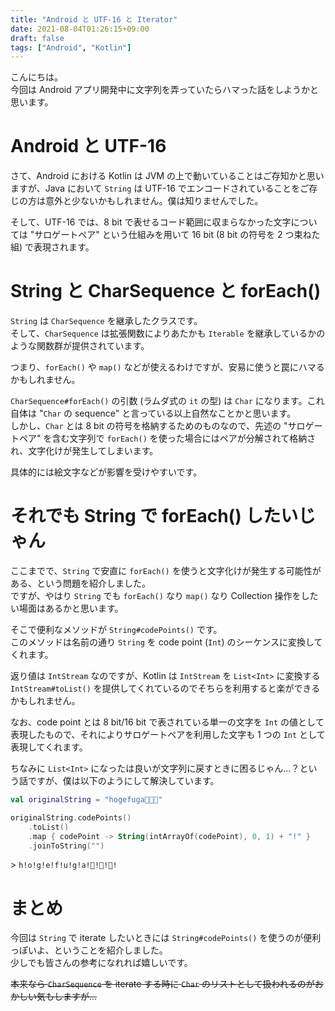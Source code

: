 ```yaml
---
title: "Android と UTF-16 と Iterator"
date: 2021-08-04T01:26:15+09:00
draft: false
tags: ["Android", "Kotlin"]
---
```


こんにちは。  
今回は Android アプリ開発中に文字列を弄っていたらハマった話をしようかと思います。

# Android と UTF-16

さて、Android における Kotlin は JVM の上で動いていることはご存知かと思いますが、Java において `String` は UTF-16 でエンコードされていることをご存じの方は意外と少ないかもしれません。僕は知りませんでした。

そして、UTF-16 では、8 bit で表せるコード範囲に収まらなかった文字については "サロゲートペア" という仕組みを用いて 16 bit (8 bit の符号を 2 つ束ねた組) で表現されます。

# String と CharSequence と forEach()

`String` は `CharSequence` を継承したクラスです。  
そして、`CharSequence` は拡張関数によりあたかも `Iterable` を継承しているかのような関数群が提供されています。

つまり、`forEach()` や `map()` などが使えるわけですが、安易に使うと罠にハマるかもしれません。

`CharSequence#forEach()` の引数 (ラムダ式の `it` の型) は `Char` になります。これ自体は "`Char` の sequence" と言っている以上自然なことかと思います。  
しかし、`Char` とは 8 bit の符号を格納するためのものなので、先述の "サロゲートペア" を含む文字列で `forEach()` を使った場合にはペアが分解されて格納され、文字化けが発生してしまいます。

具体的には絵文字などが影響を受けやすいです。

# それでも String で forEach() したいじゃん

ここまでで、`String` で安直に `forEach()` を使うと文字化けが発生する可能性がある、という問題を紹介しました。  
ですが、やはり `String` でも `forEach()` なり `map()` なり Collection 操作をしたい場面はあるかと思います。

そこで便利なメソッドが `String#codePoints()` です。  
このメソッドは名前の通り `String` を code point (`Int`) のシーケンスに変換してくれます。

返り値は `IntStream` なのですが、Kotlin は `IntStream` を `List<Int>` に変換する `IntStream#toList()` を提供してくれているのでそちらを利用すると楽ができるかもしれません。

なお、code point とは 8 bit/16 bit で表されている単一の文字を `Int` の値として表現したもので、それによりサロゲートペアを利用した文字も 1 つの `Int` として表現してくれます。

ちなみに `List<Int>` になったは良いが文字列に戻すときに困るじゃん…？という話ですが、僕は以下のようにして解決しています。

```kotlin
val originalString = "hogefuga🙈🙉🙊"

originalString.codePoints()
    .toList()
    .map { codePoint -> String(intArrayOf(codePoint), 0, 1) + "!" }
    .joinToString("")
```

\> `h!o!g!e!f!u!g!a!🙈!🙉!🙊!`

# まとめ

今回は `String` で iterate したいときには `String#codePoints()` を使うのが便利っぽいよ、ということを紹介しました。  
少しでも皆さんの参考になれれば嬉しいです。

~~本来なら `CharSequence` を iterate する時に `Char` のリストとして扱われるのがおかしい気もしますが…~~
